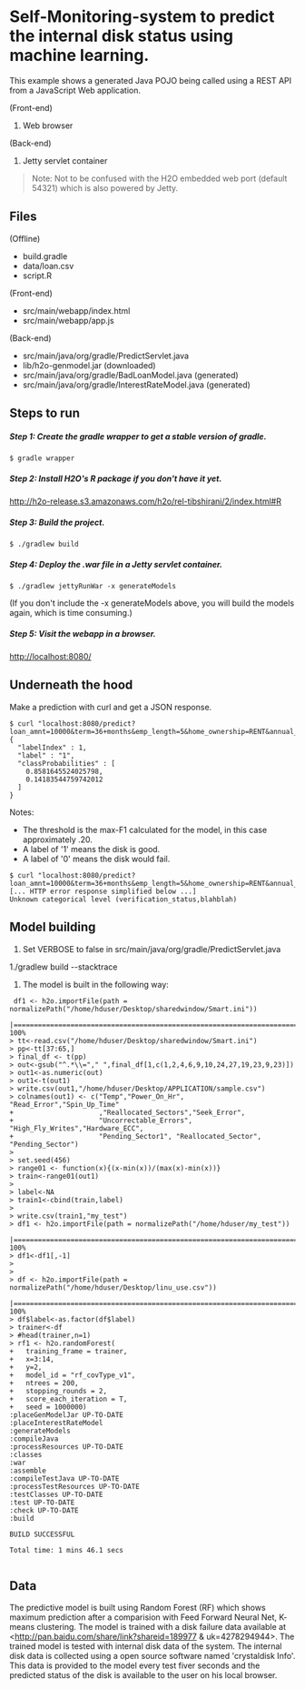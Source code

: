 # Self-Monitoring-system to predict the internal disk status using machine learning. 

This example shows a generated Java POJO being called using a REST API from a JavaScript Web application.


(Front-end)   

1.  Web browser

(Back-end)   

1.  Jetty servlet container

> Note:  Not to be confused with the H2O embedded web port (default 54321) which is also powered by Jetty.


## Files

(Offline)
* build.gradle
* data/loan.csv
* script.R

(Front-end)
* src/main/webapp/index.html
* src/main/webapp/app.js

(Back-end)
* src/main/java/org/gradle/PredictServlet.java
* lib/h2o-genmodel.jar (downloaded)
* src/main/java/org/gradle/BadLoanModel.java (generated)
* src/main/java/org/gradle/InterestRateModel.java (generated)


## Steps to run

##### Step 1: Create the gradle wrapper to get a stable version of gradle.

```
$ gradle wrapper
```

##### Step 2: Install H2O's R package if you don't have it yet.

<http://h2o-release.s3.amazonaws.com/h2o/rel-tibshirani/2/index.html#R>

##### Step 3: Build the project.

```
$ ./gradlew build
```

##### Step 4: Deploy the .war file in a Jetty servlet container.

```
$ ./gradlew jettyRunWar -x generateModels
```

(If you don't include the -x generateModels above, you will build the models again, which is time consuming.)

##### Step 5: Visit the webapp in a browser.

<http://localhost:8080/>


## Underneath the hood

Make a prediction with curl and get a JSON response.

```
$ curl "localhost:8080/predict?loan_amnt=10000&term=36+months&emp_length=5&home_ownership=RENT&annual_inc=60000&verification_status=verified&purpose=debt_consolidation&addr_state=FL&dti=3&delinq_2yrs=0&revol_util=35&total_acc=4&longest_credit_length=10"
{
  "labelIndex" : 1,
  "label" : "1",
  "classProbabilities" : [
    0.8581645524025798,
    0.14183544759742012
  ]
}
```

Notes:


* The threshold is the max-F1 calculated for the model, in this case approximately .20.
* A label of '1' means the disk is good.
* A label of '0' means the disk would fail.



```
$ curl "localhost:8080/predict?loan_amnt=10000&term=36+months&emp_length=5&home_ownership=RENT&annual_inc=60000&verification_status=blahblah&purpose=debt_consolidation&addr_state=FL&dti=3&delinq_2yrs=0&revol_util=35&total_acc=4&longest_credit_length=10"
[... HTTP error response simplified below ...]
Unknown categorical level (verification_status,blahblah)
```


## Model building

1.  Set VERBOSE to false in src/main/java/org/gradle/PredictServlet.java

1./gradlew build --stacktrace

1.  The model is built in the following way:

```
 df1 <- h2o.importFile(path = normalizePath("/home/hduser/Desktop/sharedwindow/Smart.ini"))
  |======================================================================| 100%
> tt<-read.csv("/home/hduser/Desktop/sharedwindow/Smart.ini")
> pp<-tt[37:65,]
> final_df <- t(pp)
> out<-gsub("^.*\\="," ",final_df[1,c(1,2,4,6,9,10,24,27,19,23,9,23)])
> out1<-as.numeric(out)
> out1<-t(out1)
> write.csv(out1,"/home/hduser/Desktop/APPLICATION/sample.csv")
> colnames(out1) <- c("Temp","Power_On_Hr", "Read_Error","Spin_Up_Time"
+                     ,"Reallocated_Sectors","Seek_Error",
+                     "Uncorrectable_Errors", "High_Fly_Writes","Hardware_ECC",
+                     "Pending_Sector1", "Reallocated_Sector", "Pending_Sector")
> 
> set.seed(456)
> range01 <- function(x){(x-min(x))/(max(x)-min(x))}
> train<-range01(out1)
> 
> label<-NA
> train1<-cbind(train,label)
> 
> write.csv(train1,"my_test")
> df1 <- h2o.importFile(path = normalizePath("/home/hduser/my_test"))
  |======================================================================| 100%
> df1<-df1[,-1]
> 
> 
> df <- h2o.importFile(path = normalizePath("/home/hduser/Desktop/linu_use.csv"))
  |======================================================================| 100%
> df$label<-as.factor(df$label)
> trainer<-df
> #head(trainer,n=1)
> rf1 <- h2o.randomForest(         
+   training_frame = trainer,        
+   x=3:14,                        
+   y=2,                          
+   model_id = "rf_covType_v1",    
+   ntrees = 200,                  
+   stopping_rounds = 2,          
+   score_each_iteration = T,     
+   seed = 1000000)
:placeGenModelJar UP-TO-DATE
:placeInterestRateModel
:generateModels
:compileJava
:processResources UP-TO-DATE
:classes
:war
:assemble
:compileTestJava UP-TO-DATE
:processTestResources UP-TO-DATE
:testClasses UP-TO-DATE
:test UP-TO-DATE
:check UP-TO-DATE
:build

BUILD SUCCESSFUL

Total time: 1 mins 46.1 secs


```

## Data
The predictive model is built using Random Forest (RF) which shows maximum prediction after a comparision with Feed Forward Neural Net, K- means clustering. The model is trained with a disk failure data available at <http://pan.baidu.com/share/link?shareid=189977 &
uk=4278294944>. The trained model is tested with internal disk data of the system. The internal disk data is collected using a open source software named 'crystaldisk Info'. This data is provided to the model every test fiver seconds and the predicted status of the disk is available to the user on his local browser.  
